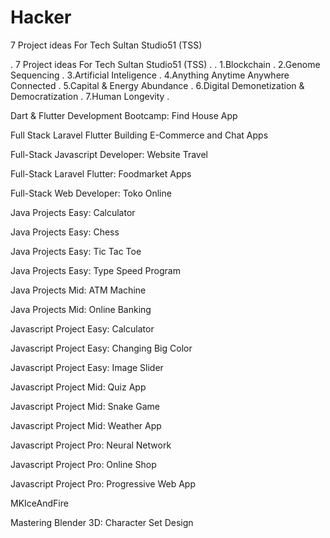 # Hacker

7 Project ideas For Tech Sultan Studio51 (TSS)

.
7 Project ideas For Tech Sultan Studio51 (TSS)
.
.
1.Blockchain
.
2.Genome Sequencing
.
3.Artificial Inteligence
.
4.Anything Anytime Anywhere Connected
.
5.Capital & Energy Abundance
.
6.Digital Demonetization & Democratization
.
7.Human Longevity
.


Dart & Flutter Development Bootcamp: Find House App

Full Stack Laravel Flutter Building E-Commerce and Chat Apps


Full-Stack Javascript Developer: Website Travel

Full-Stack Laravel Flutter: Foodmarket Apps


Full-Stack Web Developer: Toko Online


Java Projects Easy: Calculator

Java Projects Easy: Chess

Java Projects Easy: Tic Tac Toe

Java Projects Easy: Type Speed Program

Java Projects Mid: ATM Machine

Java Projects Mid: Online Banking

Javascript Project Easy: Calculator

Javascript Project Easy: Changing Big Color

Javascript Project Easy: Image Slider

Javascript Project Mid: Quiz App

Javascript Project Mid: Snake Game

Javascript Project Mid: Weather App

Javascript Project Pro: Neural Network

Javascript Project Pro: Online Shop

Javascript Project Pro: Progressive Web App


MKIceAndFire


Mastering Blender 3D: Character Set Design




















